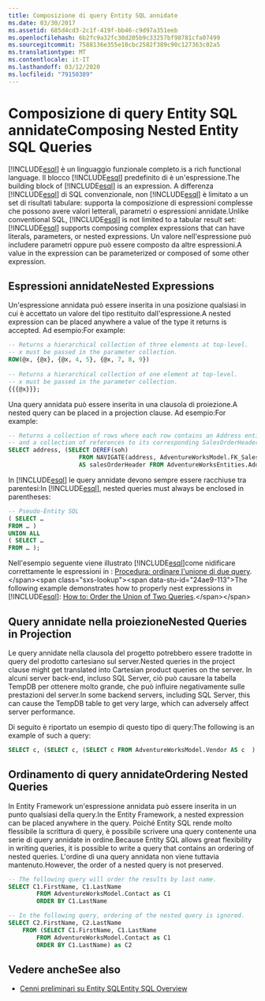 ```yaml
---
title: Composizione di query Entity SQL annidate
ms.date: 03/30/2017
ms.assetid: 685d4cd3-2c1f-419f-bb46-c9d97a351eeb
ms.openlocfilehash: 6b2fc9a32fc30d205b9c33257bf98781cfa07499
ms.sourcegitcommit: 7588136e355e10cbc2582f389c90c127363c02a5
ms.translationtype: MT
ms.contentlocale: it-IT
ms.lasthandoff: 03/12/2020
ms.locfileid: "79150389"
---
```

# <a name="composing-nested-entity-sql-queries"></a><span data-ttu-id="24ae9-102">Composizione di query Entity SQL annidate</span><span class="sxs-lookup"><span data-stu-id="24ae9-102">Composing Nested Entity SQL Queries</span></span>
[!INCLUDE[esql](../../../../../../includes/esql-md.md)] <span data-ttu-id="24ae9-103">è un linguaggio funzionale completo.</span><span class="sxs-lookup"><span data-stu-id="24ae9-103">is a rich functional language.</span></span> <span data-ttu-id="24ae9-104">Il blocco [!INCLUDE[esql](../../../../../../includes/esql-md.md)] predefinito di è un'espressione.</span><span class="sxs-lookup"><span data-stu-id="24ae9-104">The building block of [!INCLUDE[esql](../../../../../../includes/esql-md.md)] is an expression.</span></span> <span data-ttu-id="24ae9-105">A differenza [!INCLUDE[esql](../../../../../../includes/esql-md.md)] di SQL convenzionale, non [!INCLUDE[esql](../../../../../../includes/esql-md.md)] è limitato a un set di risultati tabulare: supporta la composizione di espressioni complesse che possono avere valori letterali, parametri o espressioni annidate.</span><span class="sxs-lookup"><span data-stu-id="24ae9-105">Unlike conventional SQL, [!INCLUDE[esql](../../../../../../includes/esql-md.md)] is not limited to a tabular result set: [!INCLUDE[esql](../../../../../../includes/esql-md.md)] supports composing complex expressions that can have literals, parameters, or nested expressions.</span></span> <span data-ttu-id="24ae9-106">Un valore nell'espressione può includere parametri oppure può essere composto da altre espressioni.</span><span class="sxs-lookup"><span data-stu-id="24ae9-106">A value in the expression can be parameterized or composed of some other expression.</span></span>  
  
## <a name="nested-expressions"></a><span data-ttu-id="24ae9-107">Espressioni annidate</span><span class="sxs-lookup"><span data-stu-id="24ae9-107">Nested Expressions</span></span>  
 <span data-ttu-id="24ae9-108">Un'espressione annidata può essere inserita in una posizione qualsiasi in cui è accettato un valore del tipo restituito dall'espressione.</span><span class="sxs-lookup"><span data-stu-id="24ae9-108">A nested expression can be placed anywhere a value of the type it returns is accepted.</span></span> <span data-ttu-id="24ae9-109">Ad esempio:</span><span class="sxs-lookup"><span data-stu-id="24ae9-109">For example:</span></span>  
  
```sql  
-- Returns a hierarchical collection of three elements at top-level.
-- x must be passed in the parameter collection.  
ROW(@x, {@x}, {@x, 4, 5}, {@x, 7, 8, 9})  
  
-- Returns a hierarchical collection of one element at top-level.  
-- x must be passed in the parameter collection.  
{{{@x}}};  
```  
  
 <span data-ttu-id="24ae9-110">Una query annidata può essere inserita in una clausola di proiezione.</span><span class="sxs-lookup"><span data-stu-id="24ae9-110">A nested query can be placed in a projection clause.</span></span> <span data-ttu-id="24ae9-111">Ad esempio:</span><span class="sxs-lookup"><span data-stu-id="24ae9-111">For example:</span></span>  
  
```sql  
-- Returns a collection of rows where each row contains an Address entity.  
-- and a collection of references to its corresponding SalesOrderHeader entities.  
SELECT address, (SELECT DEREF(soh)
                    FROM NAVIGATE(address, AdventureWorksModel.FK_SalesOrderHeader_Address_BillToAddressID) AS soh)
                    AS salesOrderHeader FROM AdventureWorksEntities.Address AS address  
```  
  
 <span data-ttu-id="24ae9-112">In [!INCLUDE[esql](../../../../../../includes/esql-md.md)] le query annidate devono sempre essere racchiuse tra parentesi:</span><span class="sxs-lookup"><span data-stu-id="24ae9-112">In [!INCLUDE[esql](../../../../../../includes/esql-md.md)], nested queries must always be enclosed in parentheses:</span></span>  
  
```sql  
-- Pseudo-Entity SQL  
( SELECT …  
FROM … )  
UNION ALL  
( SELECT …  
FROM … );  
```  
  
 <span data-ttu-id="24ae9-113">Nell'esempio seguente viene illustrato [!INCLUDE[esql](../../../../../../includes/esql-md.md)]come nidificare correttamente le espressioni in : [Procedura: ordinare l'unione di due query](https://docs.microsoft.com/previous-versions/dotnet/netframework-4.0/bb896299(v=vs.100)).</span><span class="sxs-lookup"><span data-stu-id="24ae9-113">The following example demonstrates how to properly nest expressions in [!INCLUDE[esql](../../../../../../includes/esql-md.md)]: [How to: Order the Union of Two Queries](https://docs.microsoft.com/previous-versions/dotnet/netframework-4.0/bb896299(v=vs.100)).</span></span>  
  
## <a name="nested-queries-in-projection"></a><span data-ttu-id="24ae9-114">Query annidate nella proiezione</span><span class="sxs-lookup"><span data-stu-id="24ae9-114">Nested Queries in Projection</span></span>  
 <span data-ttu-id="24ae9-115">Le query annidate nella clausola del progetto potrebbero essere tradotte in query del prodotto cartesiano sul server.</span><span class="sxs-lookup"><span data-stu-id="24ae9-115">Nested queries in the project clause might get translated into Cartesian product queries on the server.</span></span> <span data-ttu-id="24ae9-116">In alcuni server back-end, incluso SQL Server, ciò può causare la tabella TempDB per ottenere molto grande, che può influire negativamente sulle prestazioni del server.</span><span class="sxs-lookup"><span data-stu-id="24ae9-116">In some backend servers, including SQL Server, this can cause the TempDB table to get very large, which can adversely affect server performance.</span></span>  
  
 <span data-ttu-id="24ae9-117">Di seguito è riportato un esempio di questo tipo di query:</span><span class="sxs-lookup"><span data-stu-id="24ae9-117">The following is an example of such a query:</span></span>  
  
```sql  
SELECT c, (SELECT c, (SELECT c FROM AdventureWorksModel.Vendor AS c  ) As Inner2 FROM AdventureWorksModel.JobCandidate AS c  ) As Inner1 FROM AdventureWorksModel.EmployeeDepartmentHistory AS c  
```  
  
## <a name="ordering-nested-queries"></a><span data-ttu-id="24ae9-118">Ordinamento di query annidate</span><span class="sxs-lookup"><span data-stu-id="24ae9-118">Ordering Nested Queries</span></span>  
 <span data-ttu-id="24ae9-119">In Entity Framework un'espressione annidata può essere inserita in un punto qualsiasi della query.</span><span class="sxs-lookup"><span data-stu-id="24ae9-119">In the Entity Framework, a nested expression can be placed anywhere in the query.</span></span> <span data-ttu-id="24ae9-120">Poiché Entity SQL rende molto flessibile la scrittura di query, è possibile scrivere una query contenente una serie di query annidate in ordine.</span><span class="sxs-lookup"><span data-stu-id="24ae9-120">Because Entity SQL allows great flexibility in writing queries, it is possible to write a query that contains an ordering of nested queries.</span></span> <span data-ttu-id="24ae9-121">L'ordine di una query annidata non viene tuttavia mantenuto.</span><span class="sxs-lookup"><span data-stu-id="24ae9-121">However, the order of a nested query is not preserved.</span></span>  
  
```sql  
-- The following query will order the results by last name.  
SELECT C1.FirstName, C1.LastName  
        FROM AdventureWorksModel.Contact as C1  
        ORDER BY C1.LastName  
```  
  
```sql  
-- In the following query, ordering of the nested query is ignored.  
SELECT C2.FirstName, C2.LastName  
    FROM (SELECT C1.FirstName, C1.LastName  
        FROM AdventureWorksModel.Contact as C1  
        ORDER BY C1.LastName) as C2  
```  
  
## <a name="see-also"></a><span data-ttu-id="24ae9-122">Vedere anche</span><span class="sxs-lookup"><span data-stu-id="24ae9-122">See also</span></span>

- [<span data-ttu-id="24ae9-123">Cenni preliminari su Entity SQL</span><span class="sxs-lookup"><span data-stu-id="24ae9-123">Entity SQL Overview</span></span>](entity-sql-overview.md)
